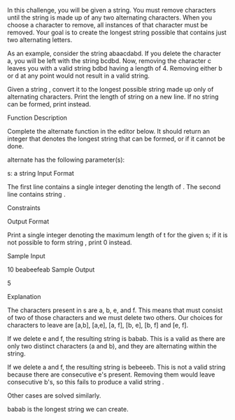 In this challenge, you will be given a string. You must remove characters until the string is made up of any two alternating characters. When you choose a character to remove, all instances of that character must be removed. Your goal is to create the longest string possible that contains just two alternating letters.

As an example, consider the string abaacdabd. If you delete the character a, you will be left with the string bcdbd. Now, removing the character c leaves you with a valid string bdbd having a length of 4. Removing either b or d at any point would not result in a valid string.

Given a string , convert it to the longest possible string  made up only of alternating characters. Print the length of string  on a new line. If no string  can be formed, print  instead.

Function Description

Complete the alternate function in the editor below. It should return an integer that denotes the longest string that can be formed, or  if it cannot be done.

alternate has the following parameter(s):

s: a string
Input Format

The first line contains a single integer denoting the length of .
The second line contains string .

Constraints

Output Format

Print a single integer denoting the maximum length of t for the given s; if it is not possible to form string , print 0 instead.

Sample Input

10
beabeefeab
Sample Output

5

Explanation

The characters present in s are a, b, e, and f. This means that  must consist of two of those characters and we must delete two others. Our choices for characters to leave are [a,b], [a,e], [a, f], [b, e], [b, f] and [e, f].

If we delete e and f, the resulting string is babab. This is a valid  as there are only two distinct characters (a and b), and they are alternating within the string.

If we delete a and f, the resulting string is bebeeeb. This is not a valid string  because there are consecutive e's present. Removing them would leave consecutive b's, so this fails to produce a valid string .

Other cases are solved similarly.

babab is the longest string we can create.